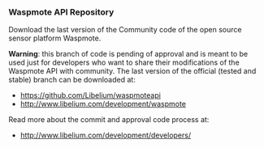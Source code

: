 ### Waspmote API Repository
Download the last version of the Community code of the open source sensor platform Waspmote.

**Warning**: this branch of code is pending of approval and is meant to be used just for developers who want to share their modifications of the Waspmote API with community. The last version of the official (tested and stable) branch can be downloaded at:

* https://github.com/Libelium/waspmoteapi
* http://www.libelium.com/development/waspmote

Read more about the commit and approval code process at: 
* http://www.libelium.com/development/developers/

